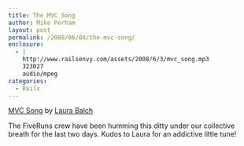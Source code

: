 ```yaml
---
title: The MVC Song
author: Mike Perham
layout: post
permalink: /2008/06/04/the-mvc-song/
enclosure:
  - |
    http://www.railsenvy.com/assets/2008/6/3/mvc_song.mp3
    323027
    audio/mpeg
categories:
  - Rails
---
```

[MVC Song][1] by [Laura Balch][2]

The FiveRuns crew have been humming this ditty under our collective breath for the last two days. Kudos to Laura for an addictive little tune!

 [1]: http://www.railsenvy.com/assets/2008/6/3/mvc_song.mp3
 [2]: http://www.myspace.com/laurabalch